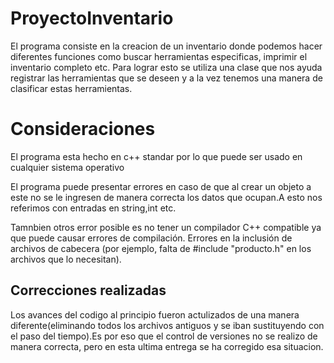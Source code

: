 # ProyectoInventario

El programa consiste en la creacion de un inventario donde podemos hacer diferentes funciones como buscar herramientas especificas, imprimir el inventario completo etc. Para lograr esto se utiliza una clase que nos ayuda registrar las herramientas que se deseen y a la vez tenemos una manera de clasificar estas herramientas.

# Consideraciones 

El programa esta hecho en c++ standar por lo que puede ser usado en cualquier sistema operativo

El programa puede presentar errores en caso de que al crear un objeto a este no se le ingresen de manera correcta los datos que ocupan.A esto nos referimos con entradas en string,int etc.

Tamnbien otros error posible es no tener un compilador C++ compatible ya que puede causar errores de compilación. Errores en la inclusión de archivos de cabecera (por ejemplo, falta de #include "producto.h" en los archivos que lo necesitan).

## Correcciones realizadas

Los avances del codigo al principio fueron actulizados de una manera diferente(eliminando todos los archivos antiguos y se iban sustituyendo con el paso del tiempo).Es por eso que el control de versiones no se realizo de manera correcta, pero en esta ultima entrega se ha corregido esa situacion.

